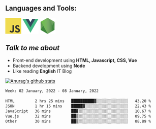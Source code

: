 ## **Languages and Tools:**      
<code><img height="50" src="https://raw.githubusercontent.com/github/explore/80688e429a7d4ef2fca1e82350fe8e3517d3494d/topics/javascript/javascript.png"></code>
<code><img height="50"  src="https://raw.githubusercontent.com/github/explore/80688e429a7d4ef2fca1e82350fe8e3517d3494d/topics/vue/vue.png"></code>
<code><img height="50"  src="https://raw.githubusercontent.com/github/explore/80688e429a7d4ef2fca1e82350fe8e3517d3494d/topics/nodejs/nodejs.png"></code>

## *Talk to me about*
- Front-end development using **HTML, Javascript, CSS, Vue**
- Backend development using **Node**
- Like reading **English** IT Blog    

[![Anurag's github stats](https://github-readme-stats.vercel.app/api?username=qdi5)](https://github.com/anuraghazra/github-readme-stats)    

<!--START_SECTION:waka-->
```text
Week: 02 January, 2022 - 08 January, 2022

HTML         2 hrs 25 mins   ██████████▓░░░░░░░░░░░░░░   43.20 % 
JSON         1 hr 15 mins    █████▓░░░░░░░░░░░░░░░░░░░   22.43 % 
JavaScript   36 mins         ██▓░░░░░░░░░░░░░░░░░░░░░░   10.67 % 
Vue.js       32 mins         ██▒░░░░░░░░░░░░░░░░░░░░░░   09.75 % 
Other        30 mins         ██▒░░░░░░░░░░░░░░░░░░░░░░   08.89 % 
```
<!--END_SECTION:waka-->
